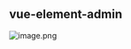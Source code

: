 ## vue-element-admin

![image.png](https://cdn.jsdelivr.net/gh/03xiaoyuhe/PicStore/img/202501120857410.png)

